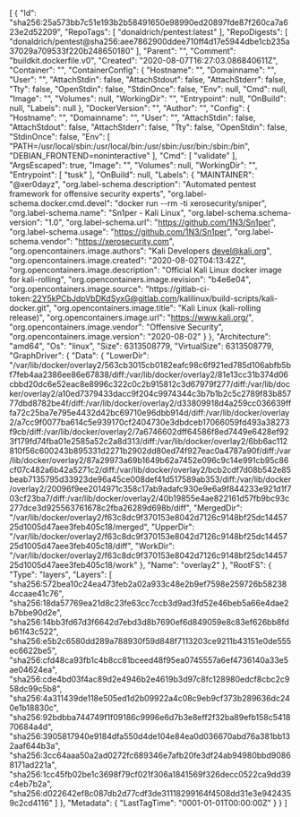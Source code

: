 [
{
"Id": "sha256:25a573bb7c51e193b2b58491650e98990ed20897fde87f260ca7a623e2d52209",
"RepoTags": [
"donaldrich/pentest:latest"
],
"RepoDigests": [
"donaldrich/pentest@sha256:aee7862900ddee710ff4d17e5944dbe1cb235a37029a709533f220b248650180"
],
"Parent": "",
"Comment": "buildkit.dockerfile.v0",
"Created": "2020-08-07T16:27:03.086840611Z",
"Container": "",
"ContainerConfig": {
"Hostname": "",
"Domainname": "",
"User": "",
"AttachStdin": false,
"AttachStdout": false,
"AttachStderr": false,
"Tty": false,
"OpenStdin": false,
"StdinOnce": false,
"Env": null,
"Cmd": null,
"Image": "",
"Volumes": null,
"WorkingDir": "",
"Entrypoint": null,
"OnBuild": null,
"Labels": null
},
"DockerVersion": "",
"Author": "",
"Config": {
"Hostname": "",
"Domainname": "",
"User": "",
"AttachStdin": false,
"AttachStdout": false,
"AttachStderr": false,
"Tty": false,
"OpenStdin": false,
"StdinOnce": false,
"Env": [
"PATH=/usr/local/sbin:/usr/local/bin:/usr/sbin:/usr/bin:/sbin:/bin",
"DEBIAN_FRONTEND=noninteractive"
],
"Cmd": [
"validate"
],
"ArgsEscaped": true,
"Image": "",
"Volumes": null,
"WorkingDir": "",
"Entrypoint": [
"tusk"
],
"OnBuild": null,
"Labels": {
"MAINTAINER": "@xer0dayz",
"org.label-schema.description": "Automated pentest framework for offensive security experts",
"org.label-schema.docker.cmd.devel": "docker run --rm -ti xerosecurity/sniper",
"org.label-schema.name": "Sn1per - Kali Linux",
"org.label-schema.schema-version": "1.0",
"org.label-schema.url": "https://github.com/1N3/Sn1per",
"org.label-schema.usage": "https://github.com/1N3/Sn1per",
"org.label-schema.vendor": "https://xerosecurity.com",
"org.opencontainers.image.authors": "Kali Developers <devel@kali.org>",
"org.opencontainers.image.created": "2020-08-02T04:13:42Z",
"org.opencontainers.image.description": "Official Kali Linux docker image for kali-rolling",
"org.opencontainers.image.revision": "b4e6e04",
"org.opencontainers.image.source": "https://gitlab-ci-token:22Y5kPCbJdpVbDKdSyxG@gitlab.com/kalilinux/build-scripts/kali-docker.git",
"org.opencontainers.image.title": "Kali Linux (kali-rolling release)",
"org.opencontainers.image.url": "https://www.kali.org/",
"org.opencontainers.image.vendor": "Offensive Security",
"org.opencontainers.image.version": "2020-08-02"
}
},
"Architecture": "amd64",
"Os": "linux",
"Size": 6313508779,
"VirtualSize": 6313508779,
"GraphDriver": {
"Data": {
"LowerDir": "/var/lib/docker/overlay2/563cb3015cb0182eafc98c6f921ed785d106abfb5bf7feb4aa2386ee86e67838/diff:/var/lib/docker/overlay2/81e13cc31b374d06cbbd20dc6e52eac8e8996c322c0c2b915812c3d67979f277/diff:/var/lib/docker/overlay2/a10ed7379433dacc9f204c9974344c3b7b1b2c5c2789f83b85777dbd8782be4f/diff:/var/lib/docker/overlay2/d33809918d4a259cc036639fffa72c25ba7e795e4432d42bc69710e96dbb914d/diff:/var/lib/docker/overlay2/a7cc9f0077ba614c5e939170cf2404730e3dbdceb17066059fd493a38273f9cb/diff:/var/lib/docker/overlay2/7a6746602dff64586f8ed7449e6428ef923f179fd74fba01e2585a52c2a8d313/diff:/var/lib/docker/overlay2/6bb6ac112810f56c600243b895331d2271b2902dd80ed74f927eac0a4787a90f/diff:/var/lib/docker/overlay2/87a29973a69b1649b62a7452e096c9c14e991cb95c86cf07c482a6b42a5271c2/diff:/var/lib/docker/overlay2/bcb2cdf7d08b542e85beab7135795d33923de96a45ce008def41d517589ab353/diff:/var/lib/docker/overlay2/20096f9ee2014971c358c17ab9adafc930e9e6a9f844233e921d1f703cf23ba7/diff:/var/lib/docker/overlay2/40b19855e4ae822161d57fb9bc93c277dce3d925563761678c2fba26289d698b/diff",
"MergedDir": "/var/lib/docker/overlay2/f63c8dc9f370153e8042d7126c9148bf25dc1445725d1005d47aee3feb405c18/merged",
"UpperDir": "/var/lib/docker/overlay2/f63c8dc9f370153e8042d7126c9148bf25dc1445725d1005d47aee3feb405c18/diff",
"WorkDir": "/var/lib/docker/overlay2/f63c8dc9f370153e8042d7126c9148bf25dc1445725d1005d47aee3feb405c18/work"
},
"Name": "overlay2"
},
"RootFS": {
"Type": "layers",
"Layers": [
"sha256:572bea10c24ea473feb2a02a933c48e2b9ef7598e259726b582384ccaae41c76",
"sha256:18da57769ea21d8c23fe63cc7ccb3d9ad3fd52e46beb5a66e4dae2b7bbe90d2e",
"sha256:14bb3fd67d3f6642d7ebd3d8b7690ef6d849059e8c83ef626bb8fdb61f43c522",
"sha256:e5b2c6580dd289a788930f59d848f7113203ce9211b43151e0de555ec6622be5",
"sha256:cfd48ca93fb1c4b8cc81bceed48f95ea0745557a6ef4736140a33e5ae04624ea",
"sha256:cde4bd03f4ac89d2e4946b2e4619b3d97c8fc128980edcf8cbc2c958dc99c5b8",
"sha256:4a311439de118e505ed1d2b09922a4c08c9eb9cf373b289636dc240e1b18830c",
"sha256:92bdbba744749f1f09186c9996e6d7b3e8eff2f32ba89efb158c541870684a4d",
"sha256:3905817940e9184dfa550d4de104e84ea0d036670abd76a381bb132aaf644b3a",
"sha256:3cc64aaa50a2ad0272fc689346e7afb20fe3df24ab94980bbd90868171ad221a",
"sha256:1cc45fb02be1c3698f79cf021f306a1841569f326decc0522ca9dd39c4eb7b2a",
"sha256:d022642ef8c087db2d77cdf3de31118299164f4508dd31e3e9424359c2cd4116"
]
},
"Metadata": {
"LastTagTime": "0001-01-01T00:00:00Z"
}
}
]
